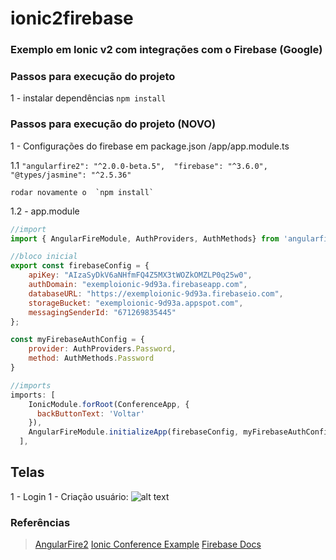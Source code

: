 ﻿# ionic2firebase
### Exemplo em Ionic v2 com integrações com o Firebase (Google)

### Passos para execução do projeto
1 - instalar dependências
     `npm install`
     
### Passos para execução do projeto (NOVO)
1 -  Configurações do firebase em package.json /app/app.module.ts

1.1 `"angularfire2": "^2.0.0-beta.5", 
       "firebase": "^3.6.0",
       "@types/jasmine": "^2.5.36"`

    rodar novamente o  `npm install`

1.2 - app.module
```javascript
//import
import { AngularFireModule, AuthProviders, AuthMethods} from 'angularfire2';

//bloco inicial
export const firebaseConfig = {
    apiKey: "AIzaSyDkV6aNHfmFQ4Z5MX3tWOZkOMZLP0q25w0",
    authDomain: "exemploionic-9d93a.firebaseapp.com",
    databaseURL: "https://exemploionic-9d93a.firebaseio.com",
    storageBucket: "exemploionic-9d93a.appspot.com",
    messagingSenderId: "671269835445"
};

const myFirebaseAuthConfig = {
    provider: AuthProviders.Password,
    method: AuthMethods.Password
}

//imports
imports: [
    IonicModule.forRoot(ConferenceApp, {
      backButtonText: 'Voltar'
    }),
    AngularFireModule.initializeApp(firebaseConfig, myFirebaseAuthConfig)
  ],
````

## Telas
1 - Login
1 - Criação usuário: 
![alt text](https://github.com/andersonsv/ionic2firebase/blob/master/src/screenshots/1-criacao%20usuario.png?raw=true")



### Referências

>[AngularFire2](https://github.com/angular/angularfire2)
>[Ionic Conference Example](https://github.com/driftyco/ionic-conference-app)
>[Firebase Docs](https://firebase.google.com/docs/)
